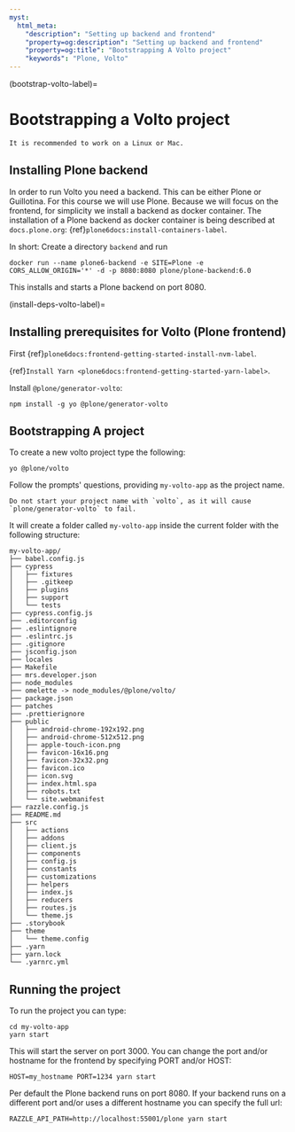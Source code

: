 ```yaml
---
myst:
  html_meta:
    "description": "Setting up backend and frontend"
    "property=og:description": "Setting up backend and frontend"
    "property=og:title": "Bootstrapping A Volto project"
    "keywords": "Plone, Volto"
---
```


(bootstrap-volto-label)=

# Bootstrapping a Volto project

```{note}
It is recommended to work on a Linux or Mac.
```


## Installing Plone backend

In order to run Volto you need a backend.
This can be either Plone or Guillotina.
For this course we will use Plone.
Because we will focus on the frontend, for simplicity we install a backend as docker container.
The installation of a Plone backend as docker container is being described at `docs.plone.org`: {ref}`plone6docs:install-containers-label`.
 
In short: Create a directory `backend` and run 

```{code-block} shell
docker run --name plone6-backend -e SITE=Plone -e CORS_ALLOW_ORIGIN='*' -d -p 8080:8080 plone/plone-backend:6.0
```

This installs and starts a Plone backend on port 8080.


(install-deps-volto-label)=

## Installing prerequisites for Volto (Plone frontend)

First {ref}`plone6docs:frontend-getting-started-install-nvm-label`.

{ref}`Install Yarn <plone6docs:frontend-getting-started-yarn-label>`.

Install `@plone/generator-volto`:

```shell
npm install -g yo @plone/generator-volto
```

## Bootstrapping A project

To create a new volto project type the following:

```shell
yo @plone/volto
```

Follow the prompts' questions, providing `my-volto-app` as the project name.

```{warning}
Do not start your project name with `volto`, as it will cause `plone/generator-volto` to fail.
```

It will create a folder called `my-volto-app` inside the current folder with the following structure:

```console
my-volto-app/
├── babel.config.js
├── cypress
│   ├── fixtures
│   ├── .gitkeep
│   ├── plugins
│   ├── support
│   └── tests
├── cypress.config.js
├── .editorconfig
├── .eslintignore
├── .eslintrc.js
├── .gitignore
├── jsconfig.json
├── locales
├── Makefile
├── mrs.developer.json
├── node_modules
├── omelette -> node_modules/@plone/volto/
├── package.json
├── patches
├── .prettierignore
├── public
│   ├── android-chrome-192x192.png
│   ├── android-chrome-512x512.png
│   ├── apple-touch-icon.png
│   ├── favicon-16x16.png
│   ├── favicon-32x32.png
│   ├── favicon.ico
│   ├── icon.svg
│   ├── index.html.spa
│   ├── robots.txt
│   └── site.webmanifest
├── razzle.config.js
├── README.md
├── src
│   ├── actions
│   ├── addons
│   ├── client.js
│   ├── components
│   ├── config.js
│   ├── constants
│   ├── customizations
│   ├── helpers
│   ├── index.js
│   ├── reducers
│   ├── routes.js
│   └── theme.js
├── .storybook
├── theme
│   └── theme.config
├── .yarn
├── yarn.lock
└── .yarnrc.yml
```

## Running the project

To run the project you can type:

```shell
cd my-volto-app
yarn start
```

This will start the server on port 3000.
You can change the port and/or hostname for the frontend by specifying PORT and/or HOST:

```shell
HOST=my_hostname PORT=1234 yarn start
```

Per default the Plone backend runs on port 8080.
If your backend runs on a different port and/or uses a different hostname you can specify the full url:

```shell
RAZZLE_API_PATH=http://localhost:55001/plone yarn start
```
